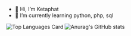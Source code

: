 - 👋 Hi, I’m Ketaphat
- 🌱 I’m currently learning python, php, sql 

![Top Languages Card](https://github-readme-stats.vercel.app/api/top-langs/?username=keta410)
![Anurag's GitHub stats](https://github-readme-stats.vercel.app/api?username=anuraghazra&show_icons=true&theme=radical)
